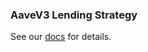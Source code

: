 ### AaveV3 Lending Strategy

See our [docs](https://www.compasslabs.ai/docs/examples/aavev3) for details.